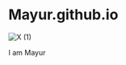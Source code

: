 # Mayur.github.io
![X (1)](https://github.com/user-attachments/assets/701578d1-cd34-4c05-81ce-2c38fcefe2ef)

<body>
  I am Mayur
</body>
